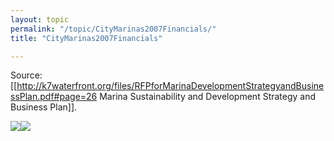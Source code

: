 ```yaml
---
layout: topic
permalink: "/topic/CityMarinas2007Financials/"
title: "CityMarinas2007Financials"

---
```


Source: [[http://k7waterfront.org/files/RFPforMarinaDevelopmentStrategyandBusinessPlan.pdf#page=26 Marina Sustainability and Development Strategy and Business Plan]].



<img src="http://K7Waterfront.org/Images/CityMarinas2007Revenues.jpg" class="floatleft"><img src="http://K7Waterfront.org/Images/CityMarinas2007Expenditures.jpg" class="floatleft">

